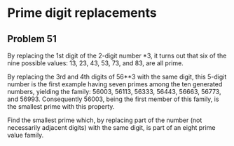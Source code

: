 # Prime digit replacements
## Problem 51
By replacing the 1st digit of the 2-digit number *3, it turns out that six of
the nine possible values: 13, 23, 43, 53, 73, and 83, are all prime.

By replacing the 3rd and 4th digits of 56**3 with the same digit, this 5-digit
number is the first example having seven primes among the ten generated numbers,
yielding the family: 56003, 56113, 56333, 56443, 56663, 56773, and 56993.
Consequently 56003, being the first member of this family, is the smallest prime
with this property.

Find the smallest prime which, by replacing part of the number (not necessarily
adjacent digits) with the same digit, is part of an eight prime value family.